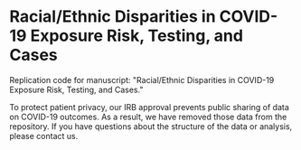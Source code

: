 # Racial/Ethnic Disparities in COVID-19 Exposure Risk, Testing, and Cases
Replication code for manuscript: "Racial/Ethnic Disparities in COVID-19 Exposure Risk, Testing, and Cases."

To protect patient privacy, our IRB approval prevents public sharing of data on COVID-19 outcomes. As a result, we have removed those data from the repository. If you have questions about the structure of the data or analysis, please contact us.
